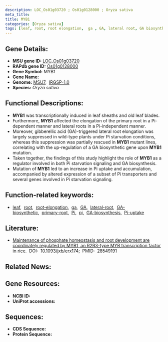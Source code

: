 ```yaml
---
description: LOC_Os01g03720 ; Os01g0128000 ; Oryza sativa
meta_title:
title: MYB1
categories: [Oryza sativa]
tags: [leaf, root, root elongation,  ga , GA, lateral root, GA biosynthetic, primary root, Pi,  pi , GA biosynthesis, Pi uptake]
---
```


## Gene Details:
- **MSU gene ID:** [LOC_Os01g03720](http://rice.uga.edu/cgi-bin/ORF_infopage.cgi?orf=LOC_Os01g03720)  
- **RAPdb gene ID:** [Os01g0128000](https://rapdb.dna.affrc.go.jp/locus/?name=Os01g0128000)  
- **Gene Symbol:** MYB1
- **Gene Name:**
- **Genome:**  [MSU7](http://rice.uga.edu/),&nbsp;&nbsp;[IRGSP-1.0](https://rapdb.dna.affrc.go.jp/download/irgsp1.html)
- **Species:** *Oryza sativa*

## Functional Descriptions:
   - **MYB1** was transcriptionally induced in leaf sheaths and old leaf blades.
   - Furthermore, **MYB1** affected the elongation of the primary root in a Pi-dependent manner and lateral roots in a Pi-independent manner.
   - Moreover, gibberellic acid (GA)-triggered lateral root elongation was largely suppressed in wild-type plants under Pi starvation conditions, whereas this suppression was partially rescued in **MYB1** mutant lines, correlating with the up-regulation of a GA biosynthetic gene upon **MYB1** mutation.
   - Taken together, the findings of this study highlight the role of **MYB1** as a regulator involved in both Pi starvation signaling and GA biosynthesis.
   - Mutation of **MYB1** led to an increase in Pi uptake and accumulation, accompanied by altered expression of a subset of Pi transporters and several genes involved in Pi starvation signaling.

## Function-related keywords:
   - [leaf](/tags/leaf/),&nbsp;&nbsp;[root](/tags/root/),&nbsp;&nbsp;[root-elongation](/tags/root-elongation/),&nbsp;&nbsp;[ga](/tags/ga/),&nbsp;&nbsp;[GA](/tags/GA/),&nbsp;&nbsp;[lateral-root](/tags/lateral-root/),&nbsp;&nbsp;[GA-biosynthetic](/tags/GA-biosynthetic/),&nbsp;&nbsp;[primary-root](/tags/primary-root/),&nbsp;&nbsp;[Pi](/tags/Pi/),&nbsp;&nbsp;[pi](/tags/pi/),&nbsp;&nbsp;[GA-biosynthesis](/tags/GA-biosynthesis/),&nbsp;&nbsp;[Pi-uptake](/tags/Pi-uptake/)

## Literature:
   - [Maintenance of phosphate homeostasis and root development are coordinately regulated by MYB1, an R2R3-type MYB transcription factor in rice](https://www.doi.org/10.1093/jxb/erx174).&nbsp;&nbsp;DOI:&nbsp;&nbsp;[10.1093/jxb/erx174](https://www.doi.org/10.1093/jxb/erx174);&nbsp;&nbsp;PMID:&nbsp;&nbsp;[28549191](https://pubmed.ncbi.nlm.nih.gov/28549191/)

## Related News:

## Gene Resources:
- **NCBI ID:**  []()
- **UniProt accessions:** [](https://www.uniprot.org/uniprotkb//entry)

## Sequences:
- **CDS Sequence:**
- **Protein Sequence:**
